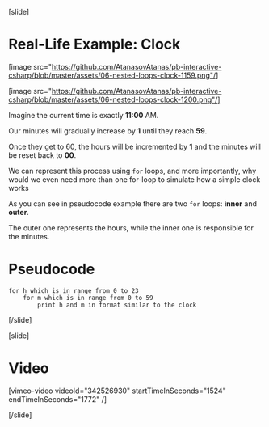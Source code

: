 [slide]
# Real-Life Example: Clock
[image src="https://github.com/AtanasovAtanas/pb-interactive-csharp/blob/master/assets/06-nested-loops-clock-1159.png"/] 

[image src="https://github.com/AtanasovAtanas/pb-interactive-csharp/blob/master/assets/06-nested-loops-clock-1200.png"/]

Imagine the current time is exactly **11:00** AM. 

Our minutes will gradually increase by **1** until they reach **59**. 

Once they get to 60, the hours will be incremented by **1** and the minutes will be reset back to **00**. 

We can represent this process using `for` loops, and more importantly, why would we even need more than one for-loop to simulate how a simple clock works

As you can see in pseudocode example there are two `for` loops: **inner** and **outer**.

The outer one represents the hours, while the inner one is responsible for the minutes.

# Pseudocode
```
for h which is in range from 0 to 23
    for m which is in range from 0 to 59
        print h and m in format similar to the clock
```
[/slide]

[slide]
# Video

[vimeo-video videoId="342526930" startTimeInSeconds="1524" endTimeInSeconds="1772" /]

[/slide]